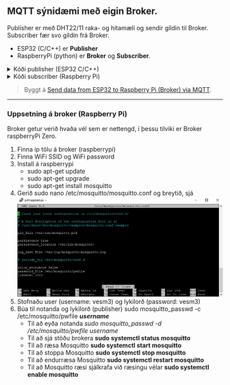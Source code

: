 
## MQTT sýnidæmi með eigin Broker.
Publisher er með DHT22/11 raka- og hitamæli og sendir gildin til Broker. Subscriber fær svo gildin frá Broker.

- ESP32 (C/C++) er **Publisher**
- RaspberryPi (python) er **Broker** og **Subscriber**. 

<details>
<summary>Kóði publisher (ESP32 C/C++)</summary>
<br>
  
``` c
#include "DHT.h"          // safn frá Adafruit
#include "PubSubClient.h" // Connect and publish to the MQTT broker

// Code for the ESP32
#include "WiFi.h" // Enables the ESP32 to connect to the local network (via WiFi)
#define DHTPIN 4  // Pin connected to the DHT sensor


#define DHTTYPE DHT11  // DHT11 or DHT22
DHT dht(DHTPIN, DHTTYPE);

// WiFi
const char* ssid = "";                 // Your personal network SSID
const char* wifi_password = "";        // Your personal network password

// MQTT
const char* mqtt_server = "192.168.1.100";  // IP of the MQTT broker
const char* humidity_topic = "home/livingroom/humidity";
const char* temperature_topic = "home/livingroom/temperature";
const char* mqtt_username = "eirben"; // MQTT username
const char* mqtt_password = "eirben"; // MQTT password
const char* clientID = "client_livingroom"; // MQTT client ID

// Initialise the WiFi and MQTT Client objects
WiFiClient wifiClient;
// 1883 is the listener port for the Broker
PubSubClient client(mqtt_server, 1883, wifiClient); 


// Custom function to connet to the MQTT broker via WiFi
void connect_MQTT(){
  Serial.print("Connecting to ");
  Serial.println(ssid);

  // Connect to the WiFi
  WiFi.begin(ssid, wifi_password);

  // Wait until the connection has been confirmed before continuing
  while (WiFi.status() != WL_CONNECTED) {
    delay(500);
    Serial.print(".");
  }

  // Debugging - Output the IP Address of the ESP8266
  Serial.println("WiFi connected");
  Serial.print("IP address: ");
  Serial.println(WiFi.localIP());

  // Connect to MQTT Broker
  // client.connect returns a boolean value to let us know if the connection was successful.
  // If the connection is failing, make sure you are using the correct MQTT Username and Password (Setup Earlier in the Instructable)
  if (client.connect(clientID, mqtt_username, mqtt_password)) {
    Serial.println("Connected to MQTT Broker!");
  }
  else {
    Serial.println("Connection to MQTT Broker failed...");
  }
}


void setup() {
  Serial.begin(9600);
  dht.begin();
}

void loop() {
  connect_MQTT();
  Serial.setTimeout(2000); //  maximum milliseconds to wait for serial data
  
  float h = dht.readHumidity();
  float t = dht.readTemperature();
  
  Serial.print("Humidity: ");
  Serial.print(h);
  Serial.println(" %");
  Serial.print("Temperature: ");
  Serial.print(t);
  Serial.println(" *C");

  // PUBLISH to the MQTT Broker (topic = Temperature, defined at the beginning)
  // .c_str() converts a string to an array of characters and terminates this array with a null character at the end.
  if (client.publish(temperature_topic, String(t).c_str())) { 
    Serial.println("Temperature sent!");
  }
  // Again, client.publish will return a boolean value depending on whether it succeded or not.
  // If the message failed to send, we will try again, as the connection may have broken.
  else {
    Serial.println("Temperature failed to send. Reconnecting to MQTT Broker and trying again");
    client.connect(clientID, mqtt_username, mqtt_password);
    delay(10); // This delay ensures that client.publish doesn't clash with the client.connect call
    client.publish(temperature_topic, String(t).c_str());
  }

  // PUBLISH to the MQTT Broker (topic = Humidity, defined at the beginning)
  if (client.publish(humidity_topic, String(h).c_str())) {
    Serial.println("Humidity sent!");
  }
  // Again, client.publish will return a boolean value depending on whether it succeded or not.
  // If the message failed to send, we will try again, as the connection may have broken.
  else {
    Serial.println("Humidity failed to send. Reconnecting to MQTT Broker and trying again");
    client.connect(clientID, mqtt_username, mqtt_password);
    delay(10); // This delay ensures that client.publish doesn't clash with the client.connect call
    client.publish(humidity_topic, String(h).c_str());
  }
  client.disconnect();  // disconnect from the MQTT broker
  delay(1000*60);       // print new values every 1 Minute
}
```
</details>


<details>
<summary>Kóði subscriber (Raspberry Pi)</summary>
<br>

``` python
import paho.mqtt.client as mqtt

MQTT_ADDRESS = 'iptala broker'
MQTT_USER = 'username'
MQTT_PASSWORD = '*****'
MQTT_TOPIC = 'home/+/+'


def on_connect(client, userdata, flags, rc):
    """ The callback for when the client receives a CONNACK response from the server."""
    print('Connected with result code ' + str(rc))
    client.subscribe(MQTT_TOPIC)


def on_message(client, userdata, msg):
    """The callback for when a PUBLISH message is received from the server."""
    print(msg.topic + ' ' + str(msg.payload))


def main():
    mqtt_client = mqtt.Client()
    mqtt_client.username_pw_set(MQTT_USER, MQTT_PASSWORD)
    mqtt_client.on_connect = on_connect
    mqtt_client.on_message = on_message

    mqtt_client.connect(MQTT_ADDRESS, 1883)
    mqtt_client.loop_forever()


if __name__ == '__main__':
    print('MQTT tenging við broker')
    main()

```

</details>

> Byggt á [Send data from ESP32 to Raspberry Pi (Broker) via MQTT](https://diyi0t.com/microcontroller-to-raspberry-pi-wifi-mqtt-communication/). 

---

### Uppsetning á broker (Raspberry Pi)
Broker getur verið hvaða vél sem er nettengd, í þessu tilviki er Broker raspberryPi Zero.

1. Finna ip tölu á broker (raspberrypi)
1. Finna WiFi SSID og WiFi password
1. Install á raspberrypi
   * sudo apt-get update 
   * sudo apt-get upgrade
   * sudo apt-get install mosquitto
1. Gerið sudo nano /etc/mosquitto/mosquitto.conf og breytið, sjá !["mynd"](https://github.com/eirben/VESM2_H21/blob/main/verkefni5/mosquitto_conf.jpg)
1. Stofnaðu user (username: vesm3) og lykilorð (password: vesm3)
1. Búa til notanda og lykilorð (publisher) sudo mosquitto_passwd -c /etc/mosquitto/pwfile ***username***
   * Til að eyða notanda *sudo mosquitto_passwd -d /etc/mosquitto/pwfile username*
   * Til að sjá stöðu brokera **sudo systemctl status mosquitto**
   * Til að ræsa Mosquitto **sudo systemctl start mosquitto**
   * Til að stoppa Mosquitto **sudo systemctl stop mosquitto**
   * Til að endurræsa Mosquitto **sudo systemctl restart mosquitto**
   * Til að Mosquitto ræsi sjálkrafa við ræsingu vélar **sudo systemctl enable mosquitto**



